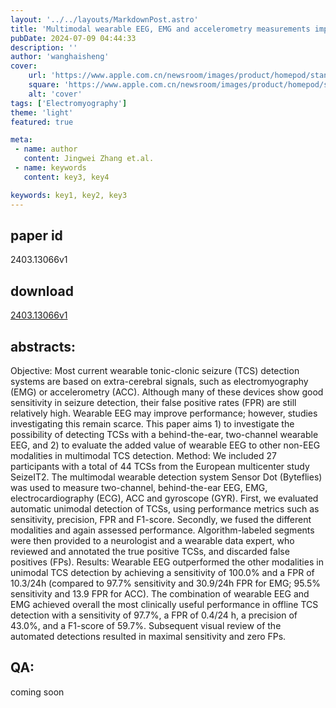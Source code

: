 ```yaml
---
layout: '../../layouts/MarkdownPost.astro'
title: 'Multimodal wearable EEG, EMG and accelerometry measurements improve the accuracy of tonic-clonic seizure detection in-hospital'
pubDate: 2024-07-09 04:44:33
description: ''
author: 'wanghaisheng'
cover:
    url: 'https://www.apple.com.cn/newsroom/images/product/homepod/standard/Apple-HomePod-hero-230118_big.jpg.large_2x.jpg'
    square: 'https://www.apple.com.cn/newsroom/images/product/homepod/standard/Apple-HomePod-hero-230118_big.jpg.large_2x.jpg'
    alt: 'cover'
tags: ['Electromyography'] 
theme: 'light'
featured: true

meta:
 - name: author
   content: Jingwei Zhang et.al.
 - name: keywords
   content: key3, key4

keywords: key1, key2, key3
---
```


## paper id
2403.13066v1
## download
[2403.13066v1](http://arxiv.org/abs/2403.13066v1)
## abstracts:
Objective: Most current wearable tonic-clonic seizure (TCS) detection systems are based on extra-cerebral signals, such as electromyography (EMG) or accelerometry (ACC). Although many of these devices show good sensitivity in seizure detection, their false positive rates (FPR) are still relatively high. Wearable EEG may improve performance; however, studies investigating this remain scarce. This paper aims 1) to investigate the possibility of detecting TCSs with a behind-the-ear, two-channel wearable EEG, and 2) to evaluate the added value of wearable EEG to other non-EEG modalities in multimodal TCS detection. Method: We included 27 participants with a total of 44 TCSs from the European multicenter study SeizeIT2. The multimodal wearable detection system Sensor Dot (Byteflies) was used to measure two-channel, behind-the-ear EEG, EMG, electrocardiography (ECG), ACC and gyroscope (GYR). First, we evaluated automatic unimodal detection of TCSs, using performance metrics such as sensitivity, precision, FPR and F1-score. Secondly, we fused the different modalities and again assessed performance. Algorithm-labeled segments were then provided to a neurologist and a wearable data expert, who reviewed and annotated the true positive TCSs, and discarded false positives (FPs). Results: Wearable EEG outperformed the other modalities in unimodal TCS detection by achieving a sensitivity of 100.0% and a FPR of 10.3/24h (compared to 97.7% sensitivity and 30.9/24h FPR for EMG; 95.5% sensitivity and 13.9 FPR for ACC). The combination of wearable EEG and EMG achieved overall the most clinically useful performance in offline TCS detection with a sensitivity of 97.7%, a FPR of 0.4/24 h, a precision of 43.0%, and a F1-score of 59.7%. Subsequent visual review of the automated detections resulted in maximal sensitivity and zero FPs.
## QA:
coming soon
